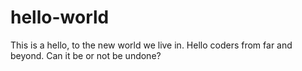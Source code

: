 # hello-world

This is a hello, to the new world we live in.
Hello coders from far and beyond.
Can it be or not be undone? 
